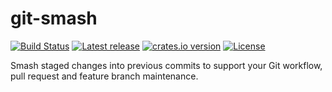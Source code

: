 # git-smash

[![Build Status](https://img.shields.io/github/workflow/status/anthraxx/git-smash/CI)](https://github.com/anthraxx/git-smash/actions) [![Latest release](https://img.shields.io/github/v/release/anthraxx/git-smash)](https://github.com/anthraxx/git-smash/releases) [![crates.io version](https://img.shields.io/crates/v/git-smash.svg)](https://crates.io/crates/git-smash) [![License](https://img.shields.io/github/license/anthraxx/git-smash)](https://github.com/anthraxx/git-smash/blob/main/LICENSE)

Smash staged changes into previous commits to support your Git workflow, pull request and feature branch maintenance.

